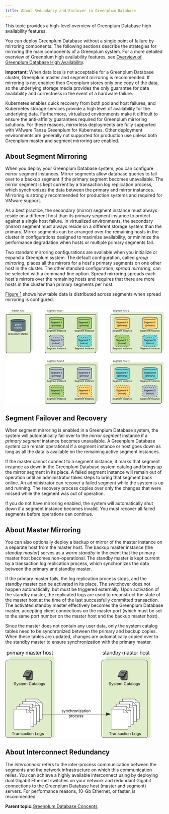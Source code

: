 ```yaml
---
title: About Redundancy and Failover in Greenplum Database 
---
```


This topic provides a high-level overview of Greenplum Database high availability features.

You can deploy Greenplum Database without a single point of failure by mirroring components. The following sections describe the strategies for mirroring the main components of a Greenplum system. For a more detailed overview of Greenplum high availability features, see [Overview of Greenplum Database High Availability](../highavail/topics/g-overview-of-high-availability-in-greenplum-database.html).

**Important:** When data loss is not acceptable for a Greenplum Database cluster, Greenplum master and segment mirroring is recommended. If mirroring is not enabled then Greenplum stores only one copy of the data, so the underlying storage media provides the only guarantee for data availability and correctness in the event of a hardware failure.

Kubernetes enables quick recovery from both pod and host failures, and Kubernetes storage services provide a high level of availability for the underlying data. Furthermore, virtualized environments make it difficult to ensure the anti-affinity guarantees required for Greenplum mirroring solutions. For these reasons, mirrorless deployments are fully supported with VMware Tanzu Greenplum for Kubernetes. Other deployment environments are generally not supported for production use unless both Greenplum master and segment mirroring are enabled.

## <a id="segment_mirroring"></a>About Segment Mirroring 

When you deploy your Greenplum Database system, you can configure *mirror* segment instances. Mirror segments allow database queries to fail over to a backup segment if the primary segment becomes unavailable. The mirror segment is kept current by a transaction log replication process, which synchronizes the data between the primary and mirror instances. Mirroring is strongly recommended for production systems and required for VMware support.

As a best practice, the secondary \(mirror\) segment instance must always reside on a different host than its primary segment instance to protect against a single host failure. In virtualized environments, the secondary \(mirror\) segment must always reside on a different storage system than the primary. Mirror segments can be arranged over the remaining hosts in the cluster in configurations designed to maximize availability, or minimize the performance degradation when hosts or multiple primary segments fail.

Two standard mirroring configurations are available when you initialize or expand a Greenplum system. The default configuration, called *group mirroring*, places all the mirrors for a host's primary segments on one other host in the cluster. The other standard configuration, *spread mirroring*, can be selected with a command-line option. Spread mirroring spreads each host's mirrors over the remaining hosts and requires that there are more hosts in the cluster than primary segments per host.

[Figure 1](#iw157574) shows how table data is distributed across segments when spread mirroring is configured.

![](../graphics/spread-mirroring.png "Spread Mirroring in Greenplum Database")

## <a id="segment_failover"></a>Segment Failover and Recovery 

When segment mirroring is enabled in a Greenplum Database system, the system will automatically fail over to the *mirror segment* instance if a *primary segment* instance becomes unavailable. A Greenplum Database system can remain operational if a segment instance or host goes down as long as all the data is available on the remaining active segment instances.

If the master cannot connect to a segment instance, it marks that segment instance as down in the Greenplum Database system catalog and brings up the mirror segment in its place. A failed segment instance will remain out of operation until an administrator takes steps to bring that segment back online. An administrator can recover a failed segment while the system is up and running. The recovery process copies over only the changes that were missed while the segment was out of operation.

If you do not have mirroring enabled, the system will automatically shut down if a segment instance becomes invalid. You must recover all failed segments before operations can continue.

## <a id="master_mirroring"></a>About Master Mirroring 

You can also optionally deploy a backup or mirror of the master instance on a separate host from the master host. The backup master instance \(the *standby master*\) serves as a *warm standby* in the event that the primary master host becomes non-operational. The standby master is kept current by a transaction log replication process, which synchronizes the data between the primary and standby master.

If the primary master fails, the log replication process stops, and the standby master can be activated in its place. The switchover does not happen automatically, but must be triggered externally. Upon activation of the standby master, the replicated logs are used to reconstruct the state of the master host at the time of the last successfully committed transaction. The activated standby master effectively becomes the Greenplum Database master, accepting client connections on the master port \(which must be set to the same port number on the master host and the backup master host\).

Since the master does not contain any user data, only the system catalog tables need to be synchronized between the primary and backup copies. When these tables are updated, changes are automatically copied over to the standby master to ensure synchronization with the primary master.

![](../graphics/standby_master.jpg "Master Mirroring in Greenplum Database")

## <a id="interconnect_redundancy"></a>About Interconnect Redundancy 

The *interconnect* refers to the inter-process communication between the segments and the network infrastructure on which this communication relies. You can achieve a highly available interconnect using by deploying dual Gigabit Ethernet switches on your network and redundant Gigabit connections to the Greenplum Database host \(master and segment\) servers. For performance reasons, 10-Gb Ethernet, or faster, is recommended.

**Parent topic:**[Greenplum Database Concepts](../intro/partI.html)

